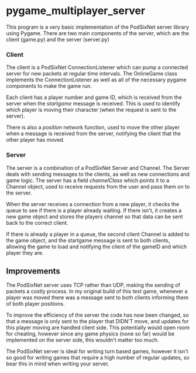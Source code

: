 # pygame_multiplayer_server

This program is a very basic implementation of the PodSixNet server library using Pygame. There are two main components of the server, which are the client (game.py) and the server (server.py)

### Client

The client is a PodSixNet ConnectionListener which can pump a connected server for new packets at regular time intervals. The OnlineGame class implements the ConnectionListener as well as all of the necessary pygame components to make the game run.

Each client has a player number and game ID, which is received from the server when the *startgame* message is received. This is used to identify which player is moving their character (when the request is sent to the server).

There is also a *position* network function, used to move the other player when a message is received from the server, notifying the client that the other player has moved.

### Server

The server is a combination of a PodSixNet Server and Channel. The Server deals with sending messages to the clients, as well as new connections and game logic. The server has a field *channelClass* which points it to a Channel object, used to receive requests from the user and pass them on to the server.

When the server receives a connection from a new player, it checks the queue to see if there is a player already waiting. If there isn't, it creates a new game object and stores the players channel so that data can be sent back to the correct client.

If there is already a player in a queue, the second client Channel is added to the game object, and the startgame message is sent to both clients, allowing the game to load and notifying the client of the gameID and which player they are.

## Improvements

The PodSixNet server uses TCP rather than UDP, making the sending of packets a costly process. In my original build of this test game, whenever a player was moved there was a message sent to both clients informing them of both player positions.

To improve the efficiency of the server the code has now been changed, so that a message is only sent to the player that DIDN'T move, and updates for this player moving are handled client side. This potentially would open room for cheating, however since any game physics (none so far) would be implemented on the server side, this wouldn't matter too much.

The PodSixNet server is ideal for writing turn based games, however it isn't so good for writing games that require a high number of regular updates, so bear this in mind when writing your server.
